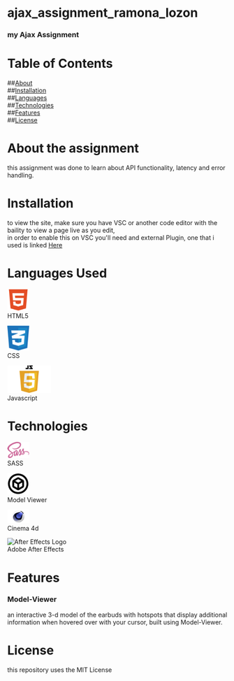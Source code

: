 # ajax_assignment_ramona_lozon
### my Ajax Assignment

# Table of Contents
##[About](#about)<br>
##[Installation](#installation)<br>
##[Languages](#languages-used)<br>
##[Technologies](#technologies)<br>
##[Features](#features)<br>
##[License](#license)<br>

# About the assignment
this assignment was done to learn about API functionality, latency and error handling.

# Installation
to view the site, make sure you have VSC or another code editor with the baility to view a page live as you edit,<br> 
in order to enable this on VSC you'll need and external Plugin, one that i used is linked [Here](https://marketplace.visualstudio.com/items?itemName=ritwickdey.LiveServer)

# Languages Used
<img src="images/html5.png" alt="HTML Logo" width="50"><br>HTML5

<img src="images/css-3.svg" alt="HTML Logo" width="50"><br>CSS

<img src="images/JavaScript-Logo.png" alt="HTML Logo" width="100"><br>Javascript

# Technologies
<img src="images/Sass_Logo_Color.svg" alt="SASS Logo" width="50"><br>SASS

<img src="images/model-viewer-logo.png" alt="Model Viewer" width="50"><br>Model Viewer

<img src="images/Cinema-4D-Logo.png" alt="Model Viewer" width="50"><br>Cinema 4d

<img src="images/after-effects.svg" alt="After Effects Logo" width="50"><br>Adobe After Effects

# Features
### Model-Viewer
an interactive 3-d model of the earbuds with hotspots that display additional information when hovered over with your cursor, built using Model-Viewer.

# License
this repository uses the MIT License
